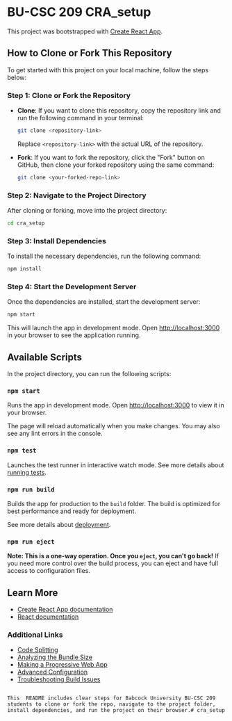 

# BU-CSC 209 CRA_setup

This project was bootstrapped with [Create React App](https://github.com/facebook/create-react-app).

## How to Clone or Fork This Repository

To get started with this project on your local machine, follow the steps below:

### Step 1: Clone or Fork the Repository
- **Clone**: If you want to clone this repository, copy the repository link and run the following command in your terminal:

  ```bash
  git clone <repository-link>
  ```

  Replace `<repository-link>` with the actual URL of the repository.

- **Fork**: If you want to fork the repository, click the "Fork" button on GitHub, then clone your forked repository using the same command:

  ```bash
  git clone <your-forked-repo-link>
  ```

### Step 2: Navigate to the Project Directory
After cloning or forking, move into the project directory:

```bash
cd cra_setup
```

### Step 3: Install Dependencies
To install the necessary dependencies, run the following command:

```bash
npm install
```

### Step 4: Start the Development Server
Once the dependencies are installed, start the development server:

```bash
npm start
```

This will launch the app in development mode. Open [http://localhost:3000](http://localhost:3000) in your browser to see the application running.

## Available Scripts

In the project directory, you can run the following scripts:

### `npm start`

Runs the app in development mode. Open [http://localhost:3000](http://localhost:3000) to view it in your browser.

The page will reload automatically when you make changes. You may also see any lint errors in the console.

### `npm test`

Launches the test runner in interactive watch mode. See more details about [running tests](https://facebook.github.io/create-react-app/docs/running-tests).

### `npm run build`

Builds the app for production to the `build` folder. The build is optimized for best performance and ready for deployment.

See more details about [deployment](https://facebook.github.io/create-react-app/docs/deployment).

### `npm run eject`

**Note: This is a one-way operation. Once you `eject`, you can't go back!** If you need more control over the build process, you can eject and have full access to configuration files. 

## Learn More

- [Create React App documentation](https://facebook.github.io/create-react-app/docs/getting-started)
- [React documentation](https://reactjs.org/)

### Additional Links

- [Code Splitting](https://facebook.github.io/create-react-app/docs/code-splitting)
- [Analyzing the Bundle Size](https://facebook.github.io/create-react-app/docs/analyzing-the-bundle-size)
- [Making a Progressive Web App](https://facebook.github.io/create-react-app/docs/making-a-progressive-web-app)
- [Advanced Configuration](https://facebook.github.io/create-react-app/docs/advanced-configuration)
- [Troubleshooting Build Issues](https://facebook.github.io/create-react-app/docs/troubleshooting#npm-run-build-fails-to-minify)
```

This  README includes clear steps for Babcock University BU-CSC 209 students to clone or fork the repo, navigate to the project folder, install dependencies, and run the project on their browser.# cra_setup
